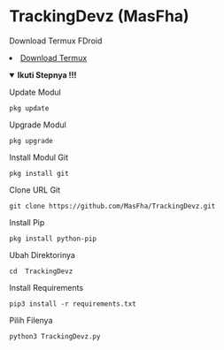# TrackingDevz (MasFha)

Download Termux FDroid 
<li><a href="https://f-droid.org/repo/com.termux_1020.apk">Download Termux</a></code></li> 
<p align="center">

<details open>
  <summary><strong> Ikuti Stepnya !!!</strong></summary>
  </details>
  

Update Modul
  ```
pkg update
 ```
 Upgrade Modul
 ```
pkg upgrade
````
Install Modul Git
```
pkg install git
```
Clone URL Git
```
git clone https://github.com/MasFha/TrackingDevz.git
```
Install Pip
```
pkg install python-pip
```
Ubah Direktorinya
```
cd  TrackingDevz
```
Install Requirements
```
pip3 install -r requirements.txt
```
Pilih Filenya
````
python3 TrackingDevz.py
